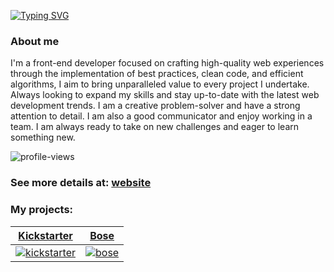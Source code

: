 [![Typing SVG](https://readme-typing-svg.demolab.com?font=Lucida+Console&duration=3000&color=1AC343&background=FFFFFF00&multiline=true&width=435&height=60&lines=Daniel+Popek;Frontend+developer)](https://git.io/typing-svg)

### About me
I'm a front-end developer focused on crafting high-quality web experiences through the implementation of best practices, clean code, and efficient algorithms, I aim to bring unparalleled value to every project I undertake.
Always looking to expand my skills and stay up-to-date with the latest web development trends.
I am a creative problem-solver and have a strong attention to detail. I am also a good communicator and enjoy working in a team. I am always ready to take on new challenges and eager to learn something new.

![profile-views](https://komarev.com/ghpvc/?username=danielpopek94&label=Profile%20views&color=0e75b6&style=flat)


### See more details at: [website](http://danielpopek.pl)

### My projects:

| [Kickstarter](https://github.com/danielpopek94/Kickstarter)      | [Bose](https://github.com/danielpopek94/layout_miami) |
| ----------- | ----------- |
| [![kickstarter](https://github.com/danielpopek94/Kickstarter/raw/master/src/images/kickstarter-preview.png)](https://github.com/danielpopek94/Kickstarter) | [![bose](https://github.com/danielpopek94/layout_miami/raw/master/src/images/bose-preview.png)](https://github.com/danielpopek94/layout_miami) |
